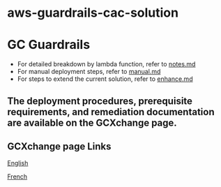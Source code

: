 # aws-guardrails-cac-solution

# GC Guardrails

- For detailed breakdown by lambda function, refer to [notes.md](./doc/NOTES.md)
- For manual deployment steps, refer to [manual.md](./doc/MANUAL.md)
- For steps to extend the current solution, refer to [enhance.md](./doc/ENHANCE.md)

## The deployment procedures, prerequisite requirements, and remediation documentation are available on the GCXchange page.

## GCXchange page Links
[English](https://gcxgce.sharepoint.com/teams/10001628/SitePages/AWS%20Compliance%20as%20Code.aspx?e=xpeDGg&share=Ef_KEBAcfjdAnH0TRl9no3EBj6WQDDNp1_DopGPS-Ihobw)

[French](https://gcxgce.sharepoint.com/teams/10001628/SitePages/FR_AWS%20Compliance%20as%20Code.aspx?csf=1&web=1&share=EbxoKhGcnuJGvIM9VtAfgEUBDdLwP0cVuZa_O3yz8jm60Q&e=Y4MyRB)


